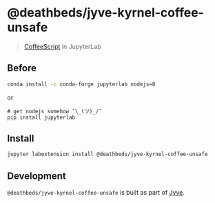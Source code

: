 # @deathbeds/jyve-kyrnel-coffee-unsafe

> [CoffeeScript][coffeescript] in JupyterLab

[coffeescript]: https://coffeescript.org/

## Before

```bash
conda install -c conda-forge jupyterlab nodejs=8
```

or

```
# get nodejs somehow ¯\_(ツ)_/¯
pip install jupyterlab
```

## Install

```bash
jupyter labextension install @deathbeds/jyve-kyrnel-coffee-unsafe
```

## Development

`@deathbeds/jyve-kyrnel-coffee-unsafe` is built as part of [Jyve](https://github.com/deathbeds/jyve).
